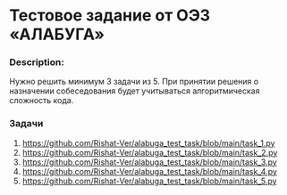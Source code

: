 # Тестовое задание от ОЭЗ «АЛАБУГА»

### Description:
Нужно решить минимум 3 задачи из 5.
При принятии решения о назначении собеседования будет учитываться алгоритмическая сложность кода.

### Задачи
1. https://github.com/Rishat-Ver/alabuga_test_task/blob/main/task_1.py
2. https://github.com/Rishat-Ver/alabuga_test_task/blob/main/task_2.py
3. https://github.com/Rishat-Ver/alabuga_test_task/blob/main/task_3.py
4. https://github.com/Rishat-Ver/alabuga_test_task/blob/main/task_4.py
5. https://github.com/Rishat-Ver/alabuga_test_task/blob/main/task_5.py